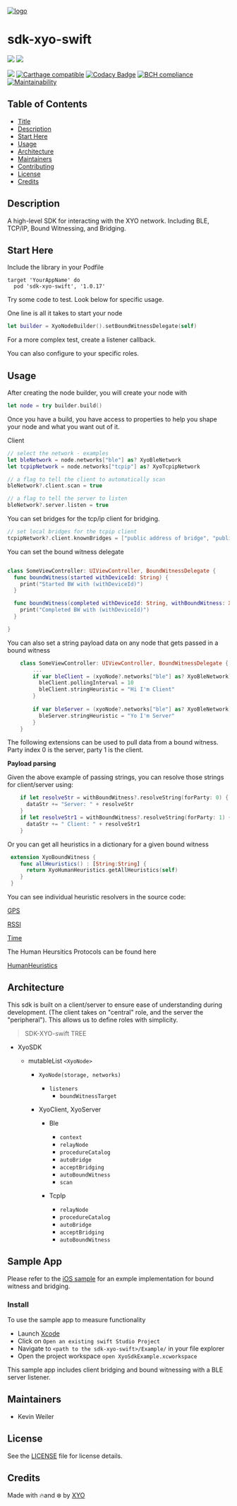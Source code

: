 [logo]:https://cdn.xy.company/img/brand/XYO_full_colored.png

[![logo]](https://xyo.network)

# sdk-xyo-swift

![](https://github.com/XYOracleNetwork/sdk-xyo-swift/workflows/Build/badge.svg?branch=develop)
![](https://github.com/XYOracleNetwork/sdk-xyo-swift/workflows/Swift%20PKG%20Release/badge.svg)

[![](https://img.shields.io/cocoapods/v/sdk-xyo-swift.svg?style=flat)](https://cocoapods.org/pods/sdk-xyo-swift) [![Carthage compatible](https://img.shields.io/badge/Carthage-compatible-4BC51D.svg?style=flat)](https://github.com/Carthage/Carthage) [![Codacy Badge](https://api.codacy.com/project/badge/Grade/6a10ff4a324d4d02a74a7a6724a53eef)](https://www.codacy.com/manual/pllearns/sdk-xyo-swift?utm_source=github.com&utm_medium=referral&utm_content=XYOracleNetwork/sdk-xyo-swift&utm_campaign=Badge_Grade) [![BCH compliance](https://bettercodehub.com/edge/badge/XYOracleNetwork/sdk-xyo-swift?branch=master)](https://bettercodehub.com/) [![Maintainability](https://api.codeclimate.com/v1/badges/eeabbe44d086edf6b032/maintainability)](https://codeclimate.com/github/XYOracleNetwork/sdk-xyo-swift/maintainability)


## Table of Contents

-   [Title](#sdk-xyo-swift)
-   [Description](#description)
-   [Start Here](#start-here)
-   [Usage](#usage)
-   [Architecture](#architecture)
-   [Maintainers](#maintainers)
-   [Contributing](#contributing)
-   [License](#license)
-   [Credits](#credits)

## Description 

A high-level SDK for interacting with the XYO network.
Including BLE, TCP/IP, Bound Witnessing, and Bridging. 

## Start Here

Include the library in your Podfile 

```Podfile
target 'YourAppName' do
  pod 'sdk-xyo-swift', '1.0.17'
```

Try some code to test. Look below for specific usage. 

One line is all it takes to start your node 

```swift
let builder = XyoNodeBuilder().setBoundWitnessDelegate(self)
```

For a more complex test, create a listener callback.

You can also configure to your specific roles.

## Usage

After creating the node builder, you will create your node with

```swift
let node = try builder.build()
```

Once you have a build, you have access to properties to help you shape your node and what you want out of it. 

Client

```swift
// select the network - examples
let bleNetwork = node.networks["ble"] as? XyoBleNetwork
let tcpipNetwork = node.networks["tcpip"] as? XyoTcpipNetwork

// a flag to tell the client to automatically scan
bleNetwork?.client.scan = true

// a flag to tell the server to listen
bleNetwork?.server.listen = true
```

You can set bridges for the tcp/ip client for bridging. 

```swift
// set local bridges for the tcpip client
tcpipNetwork?.client.knownBridges = ["public address of bridge", "public address of other bridge"]
```
You can set the bound witness delegate

```swift

class SomeViewController: UIViewController, BoundWitnessDelegate {
  func boundWitness(started withDeviceId: String) {
    print("Started BW with (withDeviceId)")
  }

  func boundWitness(completed withDeviceId: String, withBoundWitness: XyoBoundWitness?) {
    print("Completed BW with (withDeviceId)")
  }

}

```

You can also set a string payload data on any node that gets passed in a bound witness

```swift
    class SomeViewController: UIViewController, BoundWitnessDelegate {
        ...
        if var bleClient = (xyoNode?.networks["ble"] as? XyoBleNetwork)?.client {
          bleClient.pollingInterval = 10
          bleClient.stringHeuristic = "Hi I'm Client"
        }
        
        if var bleServer = (xyoNode?.networks["ble"] as? XyoBleNetwork)?.server {
          bleServer.stringHeuristic = "Yo I'm Server"
        }
    }
```

The following extensions can be used to pull data from a bound witness.  Party index 0 is the server, party 1 is the client.

**Payload parsing**

Given the above example of passing strings, you can resolve those strings for client/server using:

```swift
    if let resolveStr = withBoundWitness?.resolveString(forParty: 0) {
      dataStr += "Server: " + resolveStr
    }
    if let resolveStr1 = withBoundWitness?.resolveString(forParty: 1) {
      dataStr += " Client: " + resolveStr1
    }
```


Or you can get all heuristics in a dictionary for a given bound witness

```swift
 extension XyoBoundWitness {
    func allHeuristics() : [String:String] {
      return XyoHumanHeuristics.getAllHeuristics(self)
    }
 }
```


You can see individual heuristic resolvers in the source code: 

[GPS](./Heuristics/GpsResolver.swift)

[RSSI](./Heuristics/RssiResolver.swift)

[Time](./Heuristics/TimeResolver.swift)

The Human Heursitics Protocols can be found here

[HumanHeuristics](./Heuristics/XyoHumanHeuristics.swift)


## Architecture

This sdk is built on a client/server to ensure ease of understanding during development. (The client takes on "central" role, and the server the "peripheral"). This allows us to define roles with simplicity. 

> SDK-XYO-swift TREE

-   XyoSDK
    -   mutableList `<XyoNode>` 

        -   `XyoNode(storage, networks)`
            -   `listeners`
                -   `boundWitnessTarget`
        -   XyoClient, XyoServer

            -   Ble

                -   `context`
                -   `relayNode`
                -   `procedureCatalog`
                -   `autoBridge`
                -   `acceptBridging`
                -   `autoBoundWitness`
                -   `scan`

            -   TcpIp
                -   `relayNode`
                -   `procedureCatalog`
                -   `autoBridge`
                -   `acceptBridging`
                -   `autoBoundWitness`

## Sample App

Please refer to the [iOS sample](/Example/iOSExample/XyoExampleViewController.swift) for an exmple implementation for bound witness and bridging. 

### Install

To use the sample app to measure functionality

-   Launch [Xcode](https://developer.apple.com/xcode/)
-   Click on `Open an existing swift Studio Project`
-   Navigate to `<path to the sdk-xyo-swift>/Example/` in your file explorer
-   Open the project workspace `open XyoSdkExample.xcworkspace`

This sample app includes client bridging and bound witnessing with a BLE server listener. 

## Maintainers

-   Kevin Weiler

## License

See the [LICENSE](LICENSE) file for license details.

## Credits

Made with 🔥and ❄️ by [XYO](https://www.xyo.network)

